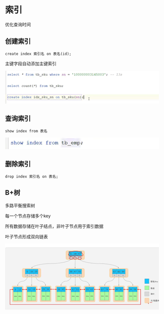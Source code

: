 # 索引

优化查询时间

## 创建索引

```mysql
create index 索引名 on 表名(id);
```

主键字段自动添加主键索引

![image-20240522193651528](./D08索引.assets/image-20240522193651528.png)

## 查询索引

```mysql
show index from 表名
```

![image-20240522194706117](./D08索引.assets/image-20240522194706117.png)

## 删除索引

```mysql
drop index 索引名 on 表名;
```



## B+树

多路平衡搜索树

每一个节点存储多个key

所有数据存储在叶子结点，非叶子节点用于索引数据

叶子节点形成双向链表

![image-20240522194314420](./D08索引.assets/image-20240522194314420.png)



